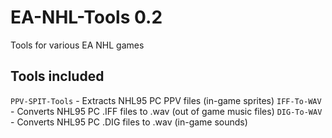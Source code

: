 # EA-NHL-Tools 0.2
Tools for various EA NHL games

## Tools included
`PPV-SPIT-Tools` - Extracts NHL95 PC PPV files (in-game sprites)
`IFF-To-WAV` - Converts NHL95 PC .IFF files to .wav (out of game music files)
`DIG-To-WAV` - Converts NHL95 PC .DIG files to .wav (in-game sounds)